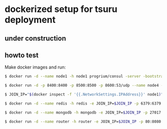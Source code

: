 # dockerized setup for tsuru deployment

## under construction

## howto test

Make docker images and run:

```bash
$ docker run -d --name node1 -h node1 progrium/consul -server -bootstrap-expect 3
```

```bash
$ docker run -d -p 8400:8400 -p 8500:8500 -p 8600:53/udp --name node4 -h node4 progrium/consul -join $JOIN_IP
```

```bash
$ JOIN_IP="$(docker inspect -f '{{.NetworkSettings.IPAddress}}' node1)"
```

```bash
$ docker run -d --name redis -h redis -e JOIN_IP=$JOIN_IP -p 6379:6379 tsuru/redis
```

```bash
$ docker run -d --name mongodb -h mongodb -e JOIN_IP=$JOIN_IP -p 27017:27017 tsuru/mongodb
```

```bash
$ docker run -d --name router -h router -e JOIN_IP=$JOIN_IP -p 80:8080 tsuru/router
```